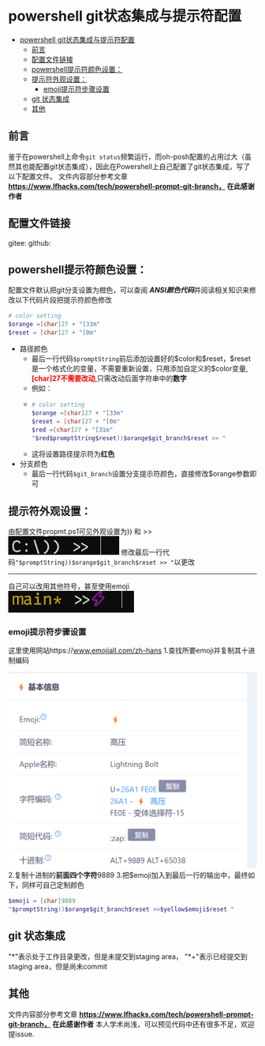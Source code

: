 # powershell git状态集成与提示符配置
- [powershell git状态集成与提示符配置](#powershell-git状态集成与提示符配置)
  - [前言](#前言)
  - [配置文件链接](#配置文件链接)
  - [powershell提示符颜色设置：](#powershell提示符颜色设置)
  - [提示符外观设置：](#提示符外观设置)
    - [emoji提示符步骤设置](#emoji提示符步骤设置)
  - [git 状态集成](#git-状态集成)
  - [其他](#其他)

## 前言
鉴于在powershell上命令`git status`频繁运行，而oh-posh配置的占用过大（虽然其也能配置git状态集成），因此在Powershell上自己配置了git状态集成，写了以下配置文件。
文件内容部分参考文章 **https://www.lfhacks.com/tech/powershell-prompt-git-branch， 在此感谢作者**
## 配置文件链接
gitee: 
github:
## powershell提示符颜色设置：
配置文件默认把git分支设置为橙色，可以查阅 ***ANSI颜色代码***并阅读相关知识来修改以下代码片段把提示符颜色修改
```powershell
# color setting
$orange =[char]27 + "[33m"
$reset = [char]27 + "[0m"
```
- 路径颜色
  - 最后一行代码`$promptString`前后添加设置好的\$color和\$reset，\$reset是一个格式化的变量，不需要重新设置，只用添加自定义的\$color变量, <font color="red">**[char]27不需要改动**</font>,只需改动后面字符串中的**数字**
  - 例如：
  - ```powershell
    # color setting
    $orange =[char]27 + "[33m"
    $reset = [char]27 + "[0m"
    $red =[char]27 + "[31m"
    "$red$promptString$reset))$orange$git_branch$reset >> "
    ```
   - 这将设置路径提示符为**红色**
- 分支颜色
  - 最后一行代码`$git_branch`设置分支提示符颜色，直接修改$orange参数即可

## 提示符外观设置：
由配置文件propmt.ps1可见外观设置为)) 和 >>
![alt text](assets/image.png)
修改最后一行代码`"$promptString))$orange$git_branch$reset >> "`以更改
***

自己可以改用其他符号，甚至使用emoji
![alt text](assets/image1.png)
### emoji提示符步骤设置 
这里使用网站https://www.emojiall.com/zh-hans
1.查找所要emoji并复制其十进制编码

![alt text](assets/image2.png)
2.复制十进制的**前面四个字符**9889
3.把$emoji加入到最后一行的输出中，最终如下，同样可自己定制颜色
```powershell
$emoji = [char]9889
"$promptString))$orange$git_branch$reset >>$yellow$emoji$reset "
```
## git 状态集成
"\*"表示处于工作目录更改，但是未提交到staging area，
"\*+"表示已经提交到staging area，但是尚未commit

## 其他
文件内容部分参考文章 **https://www.lfhacks.com/tech/powershell-prompt-git-branch， 在此感谢作者**
本人学术尚浅，可以预见代码中还有很多不足，欢迎提issue.